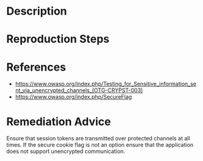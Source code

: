 # Description


# Reproduction Steps


# References

- https://www.owasp.org/index.php/Testing_for_Sensitive_information_sent_via_unencrypted_channels_(OTG-CRYPST-003)
- https://www.owasp.org/index.php/SecureFlag


# Remediation Advice

Ensure that session tokens are transmitted over protected channels at all times. If the secure cookie flag is not an option ensure that the application does not support unencrypted communication.